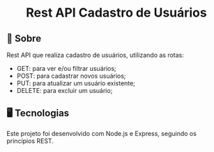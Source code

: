 <div align=center>
<h1>Rest API Cadastro de Usuários</h1>
</div>

## 📝 Sobre

Rest API que realiza cadastro de usuários, utilizando as rotas:

- GET: para ver e/ou filtrar usuários;
- POST: para cadastrar novos usuários;
- PUT: para atualizar um usuário existente;
- DELETE: para excluir um usuário;

## 🖥 Tecnologias

Este projeto foi desenvolvido com Node.js e Express, seguindo os princípios REST.
